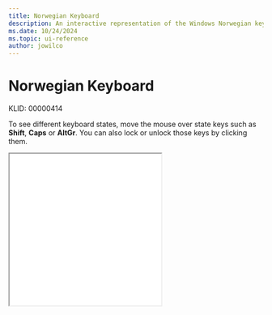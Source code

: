```yaml
---
title: Norwegian Keyboard
description: An interactive representation of the Windows Norwegian keyboard. To see different keyboard states, click or move the mouse over the state keys.
ms.date: 10/24/2024
ms.topic: ui-reference
author: jowilco
---
```


# Norwegian Keyboard

KLID: 00000414

To see different keyboard states, move the mouse over state keys such as **Shift**, **Caps** or **AltGr**. You can also lock or unlock those keys by clicking them.

<iframe src="kbdno.html" height="300"></iframe>

